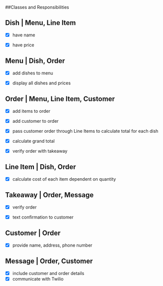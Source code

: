 ##Classes and Responsibilities

Dish | Menu, Line Item
------------------------------------------

- [x] have name
- [x] have price


Menu | Dish, Order
------------------------------------------

- [x] add dishes to menu
- [x] display all dishes and prices


Order | Menu, Line Item, Customer
------------------------------------------

- [x] add items to order
- [x] add customer to order
- [x] pass customer order through Line Items to calculate total for each dish
- [x] calculate grand total
- [x] verify order with takeaway


Line Item | Dish, Order
------------------------------------------

- [x] calculate cost of each item dependent on quantity


Takeaway | Order, Message
------------------------------------------

- [x] verify order
- [x] text confirmation to customer


Customer | Order
------------------------------------------

- [x] provide name, address, phone number


Message | Order, Customer
------------------------------------------

- [x] include customer and order details
- [x] communicate with Twilio
